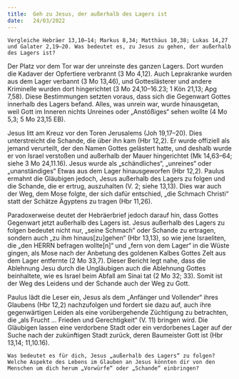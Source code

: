 ```yaml
---
title:  Geh zu Jesus, der außerhalb des Lagers ist
date:   24/03/2022
---
```


`Vergleiche Hebräer 13,10–14; Markus 8,34; Matthäus 10,38; Lukas 14,27 und Galater 2,19–20. Was bedeutet es, zu Jesus zu gehen, der außerhalb des Lagers ist?`

Der Platz vor dem Tor war der unreinste des ganzen Lagers. Dort wurden die Kadaver der Opfertiere verbrannt (3 Mo 4,12). Auch Leprakranke wurden aus dem Lager verbannt (3 Mo 13,46), und Gotteslästerer und andere Kriminelle wurden dort hingerichtet (3 Mo 24,10–16.23; 1 Kön 21,13; Apg 7,58). Diese Bestimmungen setzten voraus, dass sich die Gegenwart Gottes innerhalb des Lagers befand. Alles, was unrein war, wurde hinausgetan, weil Gott im Inneren nichts Unreines oder „Anstößiges“ sehen wollte (4 Mo 5,3; 5 Mo 23,15 EB).

Jesus litt am Kreuz vor den Toren Jerusalems (Joh 19,17–20). Dies unterstreicht die Schande, die über ihn kam (Hbr 12,2). Er wurde offiziell als ­jemand verurteilt, der den Namen Gottes gelästert hatte, und deshalb wurde er von Israel verstoßen und außerhalb der Mauer hingerichtet (Mk 14,63–64; siehe 3 Mo 24,11.16). Jesus wurde als „schändliches“, „unreines“ oder „unanständiges“ Etwas aus dem Lager hinausgeworfen (Hbr 12,2). Paulus ermahnt die Gläubigen jedoch, Jesus außerhalb des Lagers zu folgen und die Schande, die er ertrug, auszuhalten (V. 2; siehe 13,13). Dies war auch der Weg, dem Mose folgte, der sich dafür entschied, „die Schmach Christi“ statt der Schätze Ägyptens zu tragen (Hbr 11,26).

Paradoxerweise deutet der Hebräerbrief jedoch darauf hin, dass Gottes Gegenwart jetzt außerhalb des Lagers ist. Jesus außerhalb des Lagers zu folgen bedeutet nicht nur, „seine Schmach“ oder Schande zu ertragen, sondern auch „zu ihm hinaus[zu]gehen“ (Hbr 13,13), so wie jene Israeliten, die „den HERRN befragen wollte[n]“ und „fern von dem Lager“ in die Wüste gingen, als Mose nach der Anbetung des goldenen Kalbes Gottes Zelt aus dem ­Lager entfernte (2 Mo 33,7). Dieser Bericht legt nahe, dass die Ablehnung Jesu durch die Ungläubigen auch die Ablehnung Gottes beinhaltete, wie es Israel beim Abfall am Sinai tat (2 Mo 32; 33). Somit ist der Weg des Leidens und der Schande auch der Weg zu Gott.

Paulus lädt die Leser ein, Jesus als dem „Anfänger und Vollender“ ihres Glaubens (Hbr 12,2) nachzufolgen und fordert sie dazu auf, auch ihre gegenwärtigen Leiden als eine vorübergehende Züchtigung zu betrachten, die „als Frucht … Frieden und Gerechtigkeit“ (V. 11) bringen wird. Die Gläubigen lassen eine verdorbene Stadt oder ein verdorbenes Lager auf der Suche nach der zukünftigen Stadt zurück, deren Baumeister Gott ist (Hbr 13,14; 11,10.16).

`Was bedeutet es für dich, Jesus „außerhalb des Lagers“ zu folgen? Welche Aspekte des Lebens im Glauben an Jesus könnten dir von den Menschen um dich herum „Vorwürfe“ oder „Schande“ einbringen?`